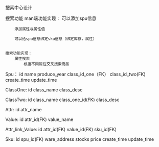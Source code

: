 搜索中心设计


搜索功能
    man端功能实现：
        可以添加spu信息

        添加属性与属性值

        可以给spu信息绑定sku信息（绑定库存，属性）


    搜索功能实现：
        属性搜索
            根据不同属性交叉搜索商品



Spu： id name produce_year class_id_one（FK） class_id_two(FK) create_time update_time

ClassOne: id class_name class_desc

ClassTwo: id class_name class_one_id(FK) class_desc

Attr: id attr_name

Value: id attr_id(FK) value_name

Attr_link_Value: id attr_id(FK) value_id(FK) sku_id(FK)

Sku: id spu_id(FK) ware_address stocks price create_time update_time



